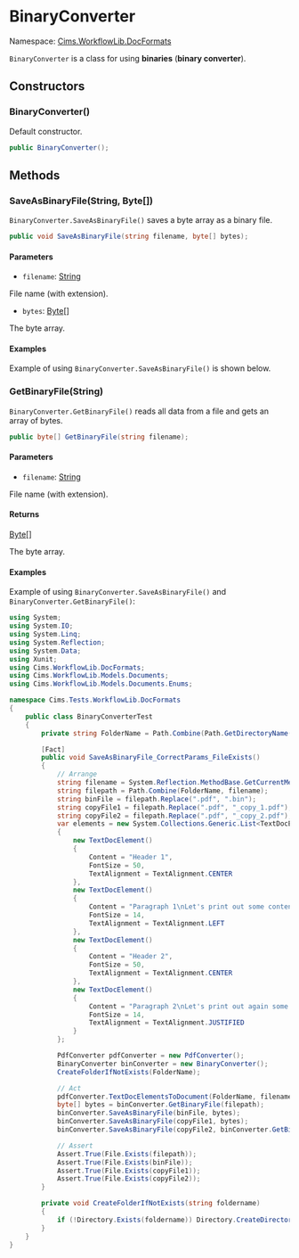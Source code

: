 # BinaryConverter

Namespace: [Cims.WorkflowLib.DocFormats](Cims.WorkflowLib.DocFormats.md)

`BinaryConverter` is a class for using **binaries** (**binary converter**).

## Constructors 

### BinaryConverter()

Default constructor.

```C#
public BinaryConverter();
```

## Methods

### SaveAsBinaryFile(String, Byte[])

`BinaryConverter.SaveAsBinaryFile()` saves a byte array as a binary file.

```C#
public void SaveAsBinaryFile(string filename, byte[] bytes);
```

#### Parameters

- `filename`: [String](https://learn.microsoft.com/en-us/dotnet/api/system.string)

File name (with extension).

- `bytes`: [Byte](https://learn.microsoft.com/en-us/dotnet/api/system.byte)[]

The byte array.

#### Examples 

Example of using `BinaryConverter.SaveAsBinaryFile()` is shown below.

### GetBinaryFile(String)

`BinaryConverter.GetBinaryFile()` reads all data from a file and gets an array of bytes.

```C#
public byte[] GetBinaryFile(string filename);
```

#### Parameters 

- `filename`: [String](https://learn.microsoft.com/en-us/dotnet/api/system.string)

File name (with extension).

#### Returns 

[Byte](https://learn.microsoft.com/en-us/dotnet/api/system.byte)[]

The byte array.

#### Examples

Example of using `BinaryConverter.SaveAsBinaryFile()` and `BinaryConverter.GetBinaryFile()`:

```C#
using System;
using System.IO;
using System.Linq; 
using System.Reflection;
using System.Data; 
using Xunit;
using Cims.WorkflowLib.DocFormats; 
using Cims.WorkflowLib.Models.Documents; 
using Cims.WorkflowLib.Models.Documents.Enums; 

namespace Cims.Tests.WorkflowLib.DocFormats
{
    public class BinaryConverterTest
    {
        private string FolderName = Path.Combine(Path.GetDirectoryName(Assembly.GetExecutingAssembly().Location), typeof(BinaryConverterTest).ToString().Split('.').Last()); 

        [Fact]
        public void SaveAsBinaryFile_CorrectParams_FileExists()
        {
            // Arrange
            string filename = System.Reflection.MethodBase.GetCurrentMethod().Name + ".pdf"; 
            string filepath = Path.Combine(FolderName, filename); 
            string binFile = filepath.Replace(".pdf", ".bin"); 
            string copyFile1 = filepath.Replace(".pdf", "_copy_1.pdf"); 
            string copyFile2 = filepath.Replace(".pdf", "_copy_2.pdf"); 
            var elements = new System.Collections.Generic.List<TextDocElement>()
            {
                new TextDocElement() 
                {
                    Content = "Header 1", 
                    FontSize = 50, 
                    TextAlignment = TextAlignment.CENTER
                }, 
                new TextDocElement() 
                {
                    Content = "Paragraph 1\nLet's print out some content to the paragraph...", 
                    FontSize = 14, 
                    TextAlignment = TextAlignment.LEFT
                }, 
                new TextDocElement() 
                {
                    Content = "Header 2", 
                    FontSize = 50, 
                    TextAlignment = TextAlignment.CENTER
                }, 
                new TextDocElement() 
                {
                    Content = "Paragraph 2\nLet's print out again some content to the paragraph...", 
                    FontSize = 14, 
                    TextAlignment = TextAlignment.JUSTIFIED
                }
            }; 

            PdfConverter pdfConverter = new PdfConverter(); 
            BinaryConverter binConverter = new BinaryConverter(); 
            CreateFolderIfNotExists(FolderName); 

            // Act
            pdfConverter.TextDocElementsToDocument(FolderName, filename, elements);
            byte[] bytes = binConverter.GetBinaryFile(filepath); 
            binConverter.SaveAsBinaryFile(binFile, bytes); 
            binConverter.SaveAsBinaryFile(copyFile1, bytes); 
            binConverter.SaveAsBinaryFile(copyFile2, binConverter.GetBinaryFile(binFile)); 

            // Assert
            Assert.True(File.Exists(filepath));
            Assert.True(File.Exists(binFile));
            Assert.True(File.Exists(copyFile1));
            Assert.True(File.Exists(copyFile2));
        }

        private void CreateFolderIfNotExists(string foldername)
        {
            if (!Directory.Exists(foldername)) Directory.CreateDirectory(foldername); 
        }
    }
}
```
